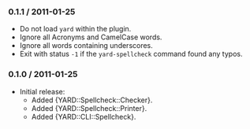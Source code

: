 ### 0.1.1 / 2011-01-25

* Do not load `yard` within the plugin.
* Ignore all Acronyms and CamelCase words.
* Ignore all words containing underscores.
* Exit with status `-1` if the `yard-spellcheck` command found any typos.

### 0.1.0 / 2011-01-25

* Initial release:
  * Added {YARD::Spellcheck::Checker}.
  * Added {YARD::Spellcheck::Printer}.
  * Added {YARD::CLI::Spellcheck}.

